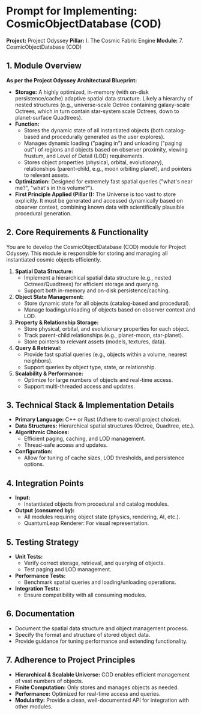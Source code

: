 # Prompt for Implementing: CosmicObjectDatabase (COD)

**Project:** Project Odyssey
**Pillar:** I. The Cosmic Fabric Engine
**Module:** 7. CosmicObjectDatabase (COD)

## 1. Module Overview

**As per the Project Odyssey Architectural Blueprint:**

* **Storage:** A highly optimized, in-memory (with on-disk persistence/cache) adaptive spatial data structure. Likely a hierarchy of nested structures (e.g., universe-scale Octree containing galaxy-scale Octrees, which in turn contain star-system scale Octrees, down to planet-surface Quadtrees).
* **Function:**
    * Stores the dynamic state of all instantiated objects (both catalog-based and procedurally generated as the user explores).
    * Manages dynamic loading ("paging in") and unloading ("paging out") of regions and objects based on observer proximity, viewing frustum, and Level of Detail (LOD) requirements.
    * Stores object properties (physical, orbital, evolutionary), relationships (parent-child, e.g., moon orbiting planet), and pointers to relevant assets.
* **Optimization:** Designed for extremely fast spatial queries ("what's near me?", "what's in this volume?").
* **First Principle Applied (Pillar I):** The Universe is too vast to store explicitly. It must be generated and accessed dynamically based on observer context, combining known data with scientifically plausible procedural generation.

## 2. Core Requirements & Functionality

You are to develop the CosmicObjectDatabase (COD) module for Project Odyssey. This module is responsible for storing and managing all instantiated cosmic objects efficiently.

1.  **Spatial Data Structure:**
    * Implement a hierarchical spatial data structure (e.g., nested Octrees/Quadtrees) for efficient storage and querying.
    * Support both in-memory and on-disk persistence/caching.
2.  **Object State Management:**
    * Store dynamic state for all objects (catalog-based and procedural).
    * Manage loading/unloading of objects based on observer context and LOD.
3.  **Property & Relationship Storage:**
    * Store physical, orbital, and evolutionary properties for each object.
    * Track parent-child relationships (e.g., planet-moon, star-planet).
    * Store pointers to relevant assets (models, textures, data).
4.  **Query & Retrieval:**
    * Provide fast spatial queries (e.g., objects within a volume, nearest neighbors).
    * Support queries by object type, state, or relationship.
5.  **Scalability & Performance:**
    * Optimize for large numbers of objects and real-time access.
    * Support multi-threaded access and updates.

## 3. Technical Stack & Implementation Details

* **Primary Language:** C++ or Rust (Adhere to overall project choice).
* **Data Structures:** Hierarchical spatial structures (Octree, Quadtree, etc.).
* **Algorithmic Choices:**
    * Efficient paging, caching, and LOD management.
    * Thread-safe access and updates.
* **Configuration:**
    * Allow for tuning of cache sizes, LOD thresholds, and persistence options.

## 4. Integration Points

* **Input:**
    * Instantiated objects from procedural and catalog modules.
* **Output (consumed by):**
    * All modules requiring object state (physics, rendering, AI, etc.).
    * QuantumLeap Renderer: For visual representation.

## 5. Testing Strategy

* **Unit Tests:**
    * Verify correct storage, retrieval, and querying of objects.
    * Test paging and LOD management.
* **Performance Tests:**
    * Benchmark spatial queries and loading/unloading operations.
* **Integration Tests:**
    * Ensure compatibility with all consuming modules.

## 6. Documentation

* Document the spatial data structure and object management process.
* Specify the format and structure of stored object data.
* Provide guidance for tuning performance and extending functionality.

## 7. Adherence to Project Principles

* **Hierarchical & Scalable Universe:** COD enables efficient management of vast numbers of objects.
* **Finite Computation:** Only stores and manages objects as needed.
* **Performance:** Optimized for real-time access and queries.
* **Modularity:** Provide a clean, well-documented API for integration with other modules. 